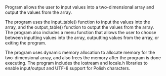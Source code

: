 Program allows the user to input values into a two-dimensional array and output the values from the array.

The program uses the input_table() function to input the values into the array, and the output_table() function to output the values from the array. The program also includes a menu function that allows the user to choose between inputting values into the array, outputting values from the array, or exiting the program.

The program uses dynamic memory allocation to allocate memory for the two-dimensional array, and also frees the memory after the program is done executing. The program includes the iostream and locale.h libraries to enable input/output and UTF-8 support for Polish characters.
